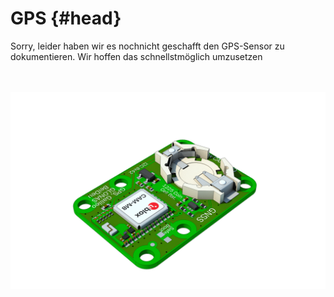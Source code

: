 # GPS {#head}
<div class="description">Sorry, leider haben wir es nochnicht geschafft den GPS-Sensor zu dokumentieren. Wir hoffen das schnellstmöglich umzusetzen</div>

<div class="line">
    <br>
    <br>
</div>

![Der GPS-Sensor](../../pictures/gps%20top.png)


